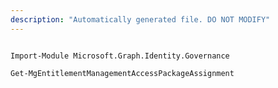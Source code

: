 ```yaml
---
description: "Automatically generated file. DO NOT MODIFY"
---
```


```powershellv1

Import-Module Microsoft.Graph.Identity.Governance

Get-MgEntitlementManagementAccessPackageAssignment

```